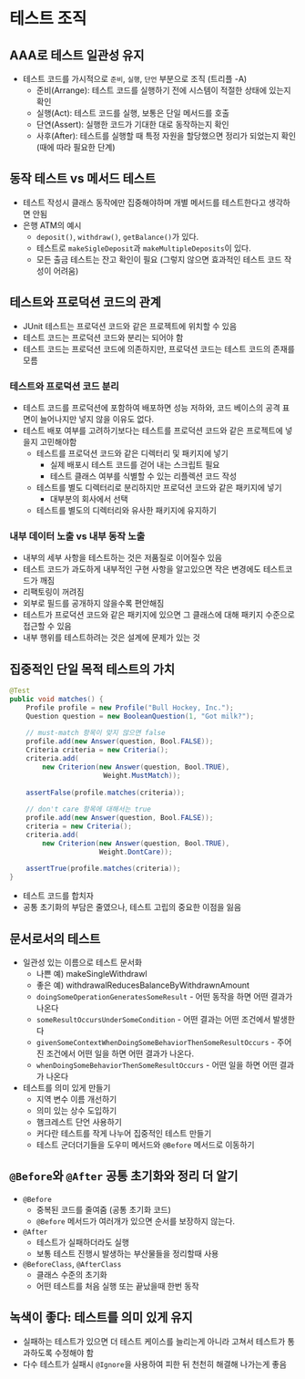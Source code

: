 # 테스트 조직

## AAA로 테스트 일관성 유지

- 테스트 코드를 가시적으로 `준비`, `실행`, `단언` 부분으로 조직 (트리플 -A)
    - 준비(Arrange): 테스트 코드를 실행하기 전에 시스템이 적절한 상태에 있는지 확인
    - 실행(Act): 테스트 코드를 실행, 보통은 단일 메서드를 호출
    - 단연(Assert): 실행한 코드가 기대한 대로 동작하는지 확인
    - 사후(After): 테스트를 실행할 때 특정 자원을 할당했으면 정리가 되었는지 확인 (때에 따라 필요한 단계)

## 동작 테스트 vs 메서드 테스트

- 테스트 작성시 클래스 동작에만 집중해야하며 개별 메서드를 테스트한다고 생각하면 안됨
- 은행 ATM의 예시
    - `deposit()`, `withdraw()`, `getBalance()`가 있다.
    - 테스트로 `makeSigleDeposit`과 `makeMultipleDeposits`이 있다.
    - 모든 출금 테스트는 잔고 확인이 필요 (그렇지 않으면 효과적인 테스트 코드 작성이 어려움)

## 테스트와 프로덕션 코드의 관계

- JUnit 테스트는 프로덕션 코드와 같은 프로젝트에 위치할 수 있음
- 테스트 코드는 프로덕션 코드와 분리는 되어야 함
- 테스트 코드는 프로덕션 코드에 의존하지만, 프로덕션 코드는 테스트 코드의 존재를 모름

### 테스트와 프로덕션 코드 분리

- 테스트 코드를 프로덕션에 포함하여 배포하면 성능 저하와, 코드 베이스의 공격 표면이 늘어나지만 넣지 않을 이유도 없다.
- 테스트 배포  여부를 고려하기보다는 테스트를 프로덕션 코드와 같은 프로젝트에 넣을지 고민해야함
    - 테스트를 프로덕션 코드와 같은 디렉터리 및 패키지에 넣기
        - 실제 배포시 테스트 코드를 걷어 내는 스크립트 필요
        - 테스트 클래스 여부를 식별할 수 있는 리플렉션 코드 작성
    - 테스트를 별도 디렉터리로 분리하지만 프로덕션 코드와 같은 패키지에 넣기
        - 대부분의 회사에서 선택
    - 테스트를 별도의 디렉터리와 유사한 패키지에 유지하기

### 내부 데이터 노출 vs 내부 동작 노출

- 내부의 세부 사항을 테스트하는 것은 저품질로 이어질수 있음
- 테스트 코드가 과도하게 내부적인 구현 사항을 알고있으면 작은 변경에도 테스트코드가 깨짐
- 리팩토링이 꺼려짐
- 외부로 필드를 공개하지 않을수록 편안해짐
- 테스트가 프로덕션 코드와 같은 패키지에 있으면 그 클래스에 대해 패키지 수준으로 접근할 수 있음
- 내부 행위를 테스트하려는 것은 설계에 문제가 있는 것

## 집중적인 단일 목적 테스트의 가치

```java
@Test
public void matches() {
    Profile profile = new Profile("Bull Hockey, Inc.");
    Question question = new BooleanQuestion(1, "Got milk?");
 
    // must-match 항목이 맞지 않으면 false
    profile.add(new Answer(question, Bool.FALSE));
    Criteria criteria = new Criteria();
    criteria.add(
        new Criterion(new Answer(question, Bool.TRUE),
                       Weight.MustMatch));
 
    assertFalse(profile.matches(criteria));
 
    // don't care 항목에 대해서는 true
    profile.add(new Answer(question, Bool.FALSE));
    criteria = new Criteria();
    criteria.add(
        new Criterion(new Answer(question, Bool.TRUE), 
                      Weight.DontCare));
 
    assertTrue(profile.matches(criteria));
}
```
- 테스트 코드를 합치자
- 공통 초기화의 부담은 줄였으나, 테스트 고립의 중요한 이점을 잃음

## 문서로서의 테스트

- 일관성 있는 이름으로 테스트 문서화
    - 나쁜 예) makeSingleWithdrawl
    - 좋은 예) withdrawalReducesBalanceByWithdrawnAmount
    - `doingSomeOperationGeneratesSomeResult` - 어떤 동작을 하면 어떤 결과가 나온다
    - `someResultOccursUnderSomeCondition` - 어떤 결과는 어떤 조건에서 발생한다
    - `givenSomeContextWhenDoingSomeBehaviorThenSomeResultOccurs` - 주어진 조건에서 어떤 일을 하면 어떤 결과가 나온다.
    - `whenDoingSomeBehaviorThenSomeResultOccurs` - 어떤 일을 하면 어떤 결과가 나온다
- 테스트를 의미 있게 만들기
    - 지역 변수 이름 개선하기
    - 의미 있는 상수 도입하기
    - 햄크레스트 단언 사용하기
    - 커다란 테스트를 작게 나누어 집중적인 테스트 만들기
    - 테스트 군더더기들을 도우미 메서드와 `@Before` 메서드로 이동하기

## `@Before`와 `@After` 공통 초기화와 정리 더 알기

- `@Before`
    - 중복된 코드를 줄여줌 (공통 초기화 코드)
    - `@Before` 메서드가 여러개가 있으면 순서를 보장하지 않는다.
- `@After`
    - 테스트가 실패하더라도 실행
    - 보통 테스트 진행시 발생하는 부산물들을 정리할때 사용
- `@BeforeClass`, `@AfterClass`
    - 클래스 수준의 초기화
    - 어떤 테스트를 처음 실행 또는 끝났을때 한번 동작

## 녹색이 좋다: 테스트를 의미 있게 유지

- 실패하는 테스트가 있으면 더 테스트 케이스를 늘리는게 아니라 고쳐서 테스트가 통과하도록 수정해야 함
- 다수 테스트가 실패시 `@Ignore`을 사용하여 피한 뒤 천천히 해결해 나가는게 좋음